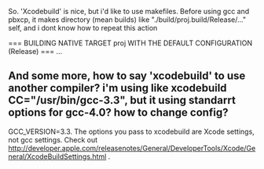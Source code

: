 
So. 'Xcodebuild' is nice, but i'd like to use makefiles. Before using gcc and pbxcp, it makes directory (mean builds) like "./build/proj.build/Release/..." self, and i dont know how to repeat this action
    
=== BUILDING NATIVE TARGET proj WITH THE DEFAULT CONFIGURATION (Release) === 
...

And some more, how to say 'xcodebuild' to use another compiler? i'm using like xcodebuild CC="/usr/bin/gcc-3.3", but it using standarrt options for gcc-4.0? how to change config?
----
GCC_VERSION=3.3.  The options you pass to xcodebuild are Xcode settings, not gcc settings.  Check out http://developer.apple.com/releasenotes/General/DeveloperTools/Xcode/General/XcodeBuildSettings.html .